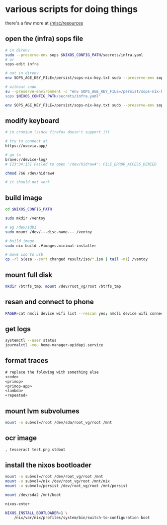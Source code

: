 # various scripts for doing things

there's a few more at [/misc/resources](/misc/resources)

## open the (infra) sops file

```bash
# in direnv
sudo --preserve-env sops $NIXOS_CONFIG_PATH/secrets/infra.yaml
# or
sops-edit infra

# not in direnv
env SOPS_AGE_KEY_FILE=/persist/sops-nix-key.txt sudo --preserve-env sops $NIXOS_CONFIG_PATH/secrets/

# without sudo
su --preserve-environment -c "env SOPS_AGE_KEY_FILE=/persist/sops-nix-key.txt
sops $NIXOS_CONFIG_PATH/secrets/infra.yaml"

env SOPS_AGE_KEY_FILE=/persist/sops-nix-key.txt sudo --preserve-env sops $"($env.NIXOS_CONFIG_PATH)/secrets/shared.yaml"
```

## modify keyboard

```bash
# in cromium (since firefox doesn't support it)

# try to connect at
https://usevia.app/

# go to 
brave://device-log/
# [23:34:15] Failed to open '/dev/hidraw4': FILE_ERROR_ACCESS_DENIED

chmod 766 /dev/hidraw4

# it should not work
```

## build image

```bash
cd $NIXOS_CONFIG_PATH

sudo mkdir /ventoy

# eg /dev/sdb1
sudo mount /dev/---disc-name--- /ventoy

# build image
sudo nix build .#images.minimal-installer

# move iso to usb
cp -rl $(eza --sort changed result/iso/*.iso | tail -n1) /ventoy
```

## mount full disk

```bash
mkdir /btrfs_tmp; mount /dev/root_vg/root /btrfs_tmp
```

## resan and connect to phone

```bash
PAGER=cat nmcli device wifi list --rescan yes; nmcli device wifi connect upi-phone
```

## get logs

```bash
systemctl --user status
journalctl -xeu home-manager-upidapi.service
```

## format traces

```txt
# replace the folowing with something else
<code>
<primop>
<primop-app>
<lambda>
«repeated»
```

## mount lvm subvolumes

```bash
mount -o subvol=/root /dev/sda/root_vg/root /mnt
```

## ocr image

```bash
, tesseract test.png stdout
```

## install the nixos bootloader

```bash
mount -o subvol=/root /dev/root_vg/root /mnt
mount -o subvol=/nix /dev/root_vg/root /mnt/nix
mount -o subvol=/persist /dev/root_vg/root /mnt/persist

mount /dev/sda2 /mnt/boot

nixos-enter

NIXOS_INSTALL_BOOTLOADER=1 \
    /nix/var/nix/profiles/system/bin/switch-to-configuration boot
```
